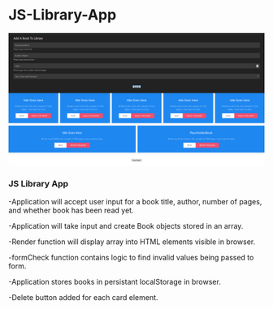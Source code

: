 # JS-Library-App

![Library App Screenshot](/Screenshot-uikit.png?raw=true "Library App Screenshot")


### JS Library App ###

-Application will accept user input for a book title, author, number of pages, and whether book has been read yet.

-Application will take input and create Book objects stored in an array.

-Render function will display array into HTML elements visible in browser.

-formCheck function contains logic to find invalid values being passed to form.

-Application stores books in persistant localStorage in browser.

-Delete button added for each card element.
